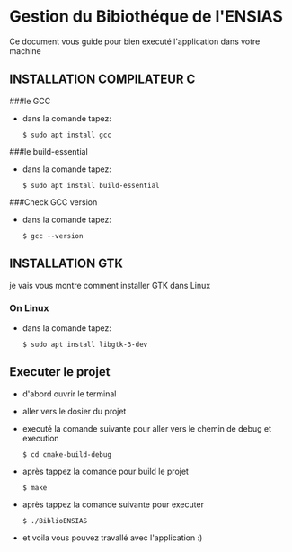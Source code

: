 # Gestion du Bibiothéque de l'ENSIAS

Ce document vous guide pour bien executé l'application dans votre machine

## INSTALLATION COMPILATEUR C

###le GCC

- dans la comande tapez:

      $ sudo apt install gcc

###le build-essential

- dans la comande tapez:

      $ sudo apt install build-essential

###Check GCC version

- dans la comande tapez:

      $ gcc --version

## INSTALLATION GTK

je vais vous montre comment installer GTK dans Linux

### On Linux

- dans la comande tapez:

      $ sudo apt install libgtk-3-dev

## Executer le projet

- d'abord ouvrir le terminal
  

- aller vers le dosier du projet
  

- executé la comande suivante pour aller vers le chemin de debug et execution
  
      $ cd cmake-build-debug
  

- après tappez la comande pour build le projet

      $ make

- après tappez la comande suivante pour executer

      $ ./BiblioENSIAS

- et voila vous pouvez travallé avec l'application :)



